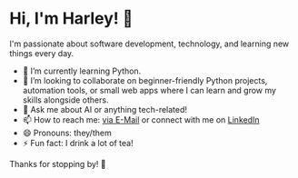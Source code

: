 
<!-- **Harley98-22/Harley98-22** is a ✨ _special_ ✨ repository because its `README.md` (this file) appears on your GitHub profile. -->

# Hi, I'm Harley! 👋

I'm passionate about software development, technology, and learning new things every day.

- 🌱 I’m currently learning Python.
- 👯 I’m looking to collaborate on beginner-friendly Python projects, automation tools, or small web apps where I can learn and grow my skills alongside others.
- 💬 Ask me about AI or anything tech-related!
- 📫 How to reach me: [via E-Mail](mailto:harleyludlow98@gmail.com) or connect with me on [LinkedIn](https://www.linkedin.com/in/harley-ludlow/)
- 😄 Pronouns: they/them
- ⚡ Fun fact: I drink a lot of tea!

Thanks for stopping by! 🚀

